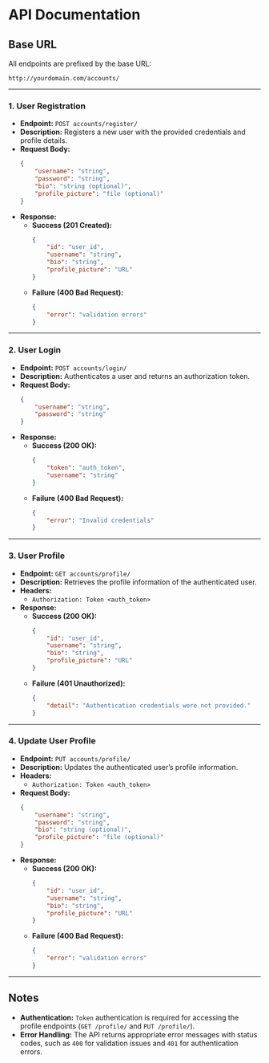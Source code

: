 # API Documentation

## Base URL
All endpoints are prefixed by the base URL:  
```
http://yourdomain.com/accounts/
```

---

### 1. **User Registration**

- **Endpoint:** `POST accounts/register/`
- **Description:** Registers a new user with the provided credentials and profile details.
- **Request Body:**
    ```json
    {
        "username": "string",
        "password": "string",
        "bio": "string (optional)",
        "profile_picture": "file (optional)"
    }
    ```
- **Response:**
    - **Success (201 Created):**
        ```json
        {
            "id": "user_id",
            "username": "string",
            "bio": "string",
            "profile_picture": "URL"
        }
        ```
    - **Failure (400 Bad Request):**  
        ```json
        {
            "error": "validation errors"
        }
        ```
---

### 2. **User Login**

- **Endpoint:** `POST accounts/login/`
- **Description:** Authenticates a user and returns an authorization token.
- **Request Body:**
    ```json
    {
        "username": "string",
        "password": "string"
    }
    ```
- **Response:**
    - **Success (200 OK):**
        ```json
        {
            "token": "auth_token",
            "username": "string"
        }
        ```
    - **Failure (400 Bad Request):**  
        ```json
        {
            "error": "Invalid credentials"
        }
        ```

---

### 3. **User Profile**

- **Endpoint:** `GET accounts/profile/`
- **Description:** Retrieves the profile information of the authenticated user.
- **Headers:**  
    - `Authorization: Token <auth_token>`
- **Response:**
    - **Success (200 OK):**
        ```json
        {
            "id": "user_id",
            "username": "string",
            "bio": "string",
            "profile_picture": "URL"
        }
        ```
    - **Failure (401 Unauthorized):**
        ```json
        {
            "detail": "Authentication credentials were not provided."
        }
        ```
    
---

### 4. **Update User Profile**

- **Endpoint:** `PUT accounts/profile/`
- **Description:** Updates the authenticated user’s profile information.
- **Headers:**  
    - `Authorization: Token <auth_token>`
- **Request Body:**
    ```json
    {
        "username": "string",
        "password": "string",
        "bio": "string (optional)",
        "profile_picture": "file (optional)"
    }
    ```
- **Response:**
    - **Success (200 OK):**
        ```json
        {
            "id": "user_id",
            "username": "string",
            "bio": "string",
            "profile_picture": "URL"
        }
        ```
    - **Failure (400 Bad Request):**
        ```json
        {
            "error": "validation errors"
        }
        ```
---

## Notes

- **Authentication:** `Token` authentication is required for accessing the profile endpoints (`GET /profile/` and `PUT /profile/`).
- **Error Handling:** The API returns appropriate error messages with status codes, such as `400` for validation issues and `401` for authentication errors.

